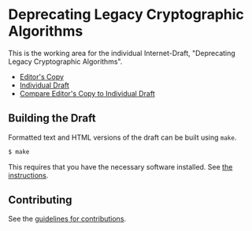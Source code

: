 # Deprecating Legacy Cryptographic Algorithms

This is the working area for the individual Internet-Draft, "Deprecating Legacy Cryptographic Algorithms".

* [Editor's Copy](https://chris-wood.github.io/draft-wood-crypto-sunset/#go.draft-wood-crypto-sunset.html)
* [Individual Draft](https://tools.ietf.org/html/draft-wood-crypto-sunset)
* [Compare Editor's Copy to Individual Draft](https://chris-wood.github.io/draft-wood-crypto-sunset/#go.draft-wood-crypto-sunset.diff)

## Building the Draft

Formatted text and HTML versions of the draft can be built using `make`.

```sh
$ make
```

This requires that you have the necessary software installed.  See
[the instructions](https://github.com/martinthomson/i-d-template/blob/master/doc/SETUP.md).


## Contributing

See the
[guidelines for contributions](https://github.com/chris-wood/draft-wood-crypto-sunset/blob/master/CONTRIBUTING.md).
